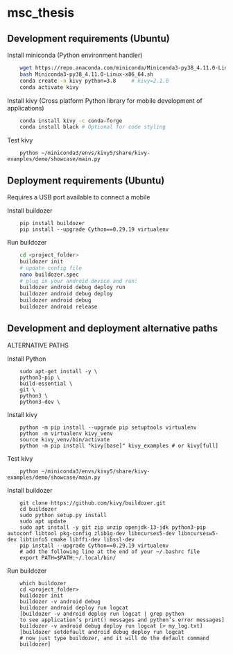 # msc_thesis

## **Development requirements (Ubuntu)**

Install miniconda (Python environment handler)

```sh
    wget https://repo.anaconda.com/miniconda/Miniconda3-py38_4.11.0-Linux-x86_64.sh
    bash Miniconda3-py38_4.11.0-Linux-x86_64.sh
    conda create -n kivy python=3.8     # kivy=2.1.0
    conda activate kivy
```

Install kivy (Cross platform Python library for mobile development of applications)

```sh
    conda install kivy -c conda-forge
    conda install black # Optional for code styling
```

Test kivy

```
    python ~/miniconda3/envs/kivy5/share/kivy-examples/demo/showcase/main.py
```

## **Deployment requirements (Ubuntu)**

Requires a USB port available to connect a mobile

Install buildozer

```
    pip install buildozer
    pip install --upgrade Cython==0.29.19 virtualenv
```

Run buildozer

```sh
    cd <project_folder>
    buildozer init
    # update config file
    nano buildozer.spec
    # plug in your android device and run:
    buildozer android debug deploy run
    buildozer android debug deploy
    buildozer android debug
    buildozer android release
```

## **Development and deployment alternative paths**

ALTERNATIVE PATHS

Install Python

```
    sudo apt-get install -y \
    python3-pip \
    build-essential \
    git \
    python3 \
    python3-dev \
```

Install kivy

```
    python -m pip install --upgrade pip setuptools virtualenv
    python -m virtualenv kivy_venv
    source kivy_venv/bin/activate
    python -m pip install "kivy[base]" kivy_examples # or kivy[full]
```

Test kivy

```
    python ~/miniconda3/envs/kivy5/share/kivy-examples/demo/showcase/main.py
```

Install buildozer

```
    git clone https://github.com/kivy/buildozer.git
    cd buildozer
    sudo python setup.py install
    sudo apt update
    sudo apt install -y git zip unzip openjdk-13-jdk python3-pip autoconf libtool pkg-config zlib1g-dev libncurses5-dev libncursesw5-dev libtinfo5 cmake libffi-dev libssl-dev
    pip install --upgrade Cython==0.29.19 virtualenv
    # add the following line at the end of your ~/.bashrc file
    export PATH=$PATH:~/.local/bin/
```

Run buildozer

```
    which buildozer
    cd <project_folder>
    buildozer init
    buildozer -v android debug
    buildozer android deploy run logcat
    [buildozer -v android deploy run logcat | grep python
    to see application’s print() messages and python’s error messages]
    buildozer -v android debug deploy run logcat [> my_log.txt]
    [buildozer setdefault android debug deploy run logcat
    # now just type buildozer, and it will do the default command
    buildozer]
```
